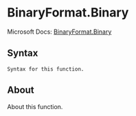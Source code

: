 # BinaryFormat.Binary

Microsoft Docs: [BinaryFormat.Binary](https://docs.microsoft.com/en-us/powerquery-m/binaryformat-binary)

## Syntax

```
Syntax for this function.
```

## About

About this function.

